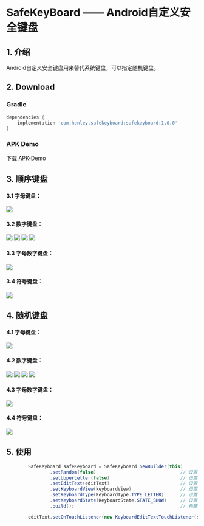 # SafeKeyBoard —— Android自定义安全键盘

## 1. 介绍 ##
Android自定义安全键盘用来替代系统键盘，可以指定随机键盘。

## 2. Download ##
### Gradle ###
```gradle
dependencies {
    implementation 'com.henley.safekeyboard:safekeyboard:1.0.0'
}
```

### APK Demo ###

下载 [APK-Demo](https://github.com/HenleyLee/SafeKeyBoard/raw/master/app/app-release.apk)

## 3. 顺序键盘 ##
#### 3.1 字母键盘： ####
![](/screenshots/keyboard_normal_letter.jpg)
#### 3.2 数字键盘： ####
![](/screenshots/keyboard_normal_number.jpg)
![](/screenshots/keyboard_normal_number_x.jpg)
![](/screenshots/keyboard_normal_number_point.jpg)
![](/screenshots/keyboard_normal_number_abc.jpg)
#### 3.3 字母数字键盘： ####
![](/screenshots/keyboard_normal_letter_number.jpg)
#### 3.4 符号键盘： ####
![](/screenshots/keyboard_normal_symbol.jpg)

## 4. 随机键盘 ##
#### 4.1 字母键盘： ####
![](/screenshots/keyboard_random_letter.jpg)
#### 4.2 数字键盘： ####
![](/screenshots/keyboard_random_number.jpg)
![](/screenshots/keyboard_random_number_x.jpg)
![](/screenshots/keyboard_random_number_point.jpg)
![](/screenshots/keyboard_random_number_abc.jpg)
#### 4.3 字母数字键盘： ####
![](/screenshots/keyboard_random_letter_number.jpg)
#### 4.4 符号键盘： ####
![](/screenshots/keyboard_random_symbol.jpg)

## 5. 使用 ##
```java
        SafeKeyboard safeKeyboard = SafeKeyboard.newBuilder(this)
                .setRandom(false)                               // 设置是否为随机键盘
                .setUpperLetter(false)                          // 设置是否为大写字母(只有默认为字母键盘时才有效)
                .setEditText(editText)                          // 设置EditText
                .setKeyboardView(keyboardView)                  // 设置KeyboardView
                .setKeyboardType(KeyboardType.TYPE_LETTER)      // 设置键盘类型
                .setKeyboardState(KeyboardState.STATE_SHOW)     // 设置键盘状态
                .build();                                       // 构建SafeKeyboard

        editText.setOnTouchListener(new KeyboardEditTextTouchListener(safeKeyboard, KeyboardType.TYPE_LETTER));
```

